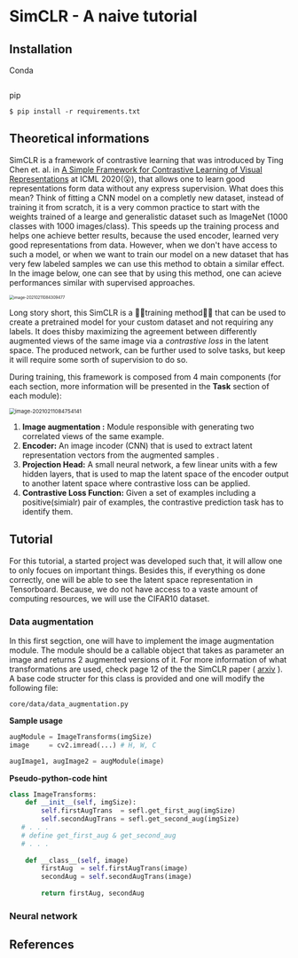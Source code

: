 # SimCLR - A naive tutorial

## Installation
Conda
```

```

pip
```
$ pip install -r requirements.txt
```

## Theoretical informations

SimCLR is a framework of contrastive learning that was introduced by Ting Chen et. al. in [A Simple Framework for Contrastive Learning of Visual Representations](https://arxiv.org/pdf/2002.05709v3.pdf) at ICML 2020(😮), that allows one to learn good representations form data without any express supervision. What does this mean? Think of fitting a CNN model on a completly new dataset, instead of training it from scratch, it is a very common practice to start with the weights trained of a learge and generalistic dataset such as ImageNet (1000 classes with 1000 images/class). This speeds up the training process and helps one achieve better results, because the used encoder, learned very good representations from data. However, when we don't have access to such a model, or when we want to train our model on a new dataset that has very few labeled samples we can use this method to obtain a similar effect.  In the image below, one can see that by using this method, one can acieve performances similar with supervised approaches. 

<img src="C:\Users\W9KHSOK\AppData\Roaming\Typora\typora-user-images\image-20210211084309477.png" alt="image-20210211084309477" style="zoom: 50%;" />



Long story short, this SimCLR is a 🏃‍♂️training method🏃‍♂️ that can be used to create a pretrained model for your custom dataset and not requiring any labels. It does thisby maximizing the agreement between differently augmented views of the same image via a *contrastive loss* in the latent space. The produced network, can be further used to solve tasks, but keep it will require some sorth of supervision to do so. 

 During training, this framework is composed from 4 main components (for each section, more information will be presented in the **Task** section of each module): 

<img src="C:\Users\W9KHSOK\Pictures\image-20210211084754141.png" alt="image-20210211084754141" style="zoom: 67%;" />



1. **Image augmentation :** Module responsible with generating two correlated views of the same example. 
2. **Encoder:** An image incoder (CNN) that is used to extract latent representation vectors from the augmented samples . 
3. **Projection Head:** A small neural network, a few linear units with a few hidden layers, that is used to map the latent space of the encoder output to another latent space where contrastive loss can be applied. 
4. **Contrastive Loss Function:** Given a set of examples including a positive(simialr) pair of examples, the contrastive prediction task has to identify them.

## Tutorial

For this tutorial, a started project was developed such that, it will allow one to only focues on important things. Besides this, if everything os done correctly, one will be able to see the latent space representation in Tensorboard. Because, we do not have access to a vaste amount of computing resources, we will use the CIFAR10 dataset. 

### Data augmentation

In this first segction, one will have to implement the image augmentation module. The module should be a callable object that takes as parameter an image and returns 2 augmented versions of it. For more information of what transformations are used, check page 12 of the the SimCLR paper ( [arxiv](https://arxiv.org/pdf/2002.05709v3.pdf) ). A base code structer for this class is provided and one will modify the following file:

``` 
core/data/data_augmentation.py
```



**Sample usage**

```python
augModule = ImageTransforms(imgSize)
image     = cv2.imread(...) # H, W, C

augImage1, augImage2 = augModule(image)
```





**Pseudo-python-code hint**

```python
class ImageTransforms:
    def __init__(self, imgSize):
        self.firstAugTrans  = sefl.get_first_aug(imgSize)
        self.secondAugTrans = sefl.get_second_aug(imgSize)
   # . . .      
   # define get_first_aug & get_second_aug
   # . . .
        
    def __class__(self, image)
    	firstAug  = self.firstAugTrans(image)
        secondAug = self.secondAugTrans(image)
      
        return firstAug, secondAug
```



### Neural network



## References
